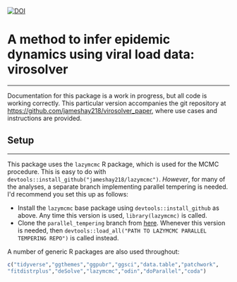[![DOI](https://zenodo.org/badge/301812162.svg)](https://zenodo.org/badge/latestdoi/301812162)

# A method to infer epidemic dynamics using viral load data: virosolver
------------
Documentation for this package is a work in progress, but all code is working correctly. This particular version accompanies the git repository at https://github.com/jameshay218/virosolver_paper, where use cases and instructions are provided.
 
## Setup
------------
This package uses the `lazymcmc` R package, which is used for the MCMC procedure. This is easy to do with `devtools::install_github("jameshay218/lazymcmc")`. *However*, for many of the analyses, a separate branch implementing parallel tempering is needed. I'd recommend you set this up as follows:
  - Install the `lazymcmc` base package using `devtools::install_github` as above. Any time this version is used, `library(lazymcmc)` is called.
  - Clone the `parallel_tempering` branch from [here](https://github.com/jameshay218/lazymcmc/tree/parallel_tempering). Whenever this version is needed, then `devtools::load_all("PATH TO LAZYMCMC PARALLEL TEMPERING REPO")` is called instead.
  
A number of generic R packages are also used throughout:
```r
c("tidyverse","ggthemes","ggpubr","ggsci","data.table","patchwork",
"fitdistrplus","deSolve","lazymcmc","odin","doParallel","coda")
```
